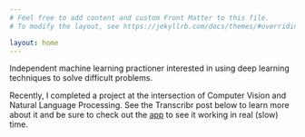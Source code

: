 ```yaml
---
# Feel free to add content and custom Front Matter to this file.
# To modify the layout, see https://jekyllrb.com/docs/themes/#overriding-theme-defaults

layout: home
---
```


Independent machine learning practioner interested in using deep learning techniques to solve difficult problems.

Recently, I completed a project at the intersection of Computer Vision and Natural Language Processing.  See the Transcribr post below to learn more about it and be sure to check out the [app](http://transcribr.onrender.com) to see it working in real (slow) time.